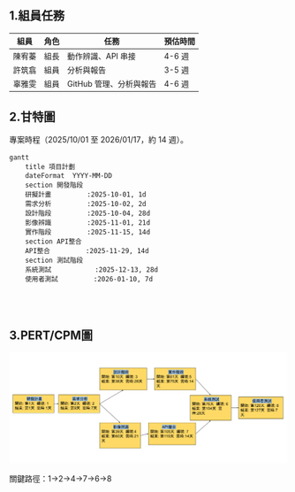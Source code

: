 
 
## 1.組員任務

| 組員   | 角色 | 任務                                                                 | 預估時間 |
|--------|------|--------------------------------------------------------------------------|----------|
| 陳宥蓁 | 組長 | 動作辨識、API 串接 | 4-6 週   | 
| 許筑翕 | 組員 | 分析與報告 | 3-5 週   | 
| 辜雅雯 | 組員 | GitHub 管理、分析與報告 | 4-6 週   |

## 2.甘特圖

專案時程（2025/10/01 至 2026/01/17，約 14 週）。

```mermaid
gantt
    title 項目計劃
    dateFormat  YYYY-MM-DD
    section 開發階段
    研擬計畫         :2025-10-01, 1d
    需求分析         :2025-10-02, 2d
    設計階段         :2025-10-04, 28d
    影像辨識         :2025-11-01, 21d
    實作階段         :2025-11-15, 14d
    section API整合
    API整合         :2025-11-29, 14d
    section 測試階段
    系統測試           :2025-12-13, 28d
    使用者測試         :2026-01-10, 7d
    



```

## 3.PERT/CPM圖
![PERT Picture](pert.png "PERT圖")

關鍵路徑：1->2->4->7->6->8
